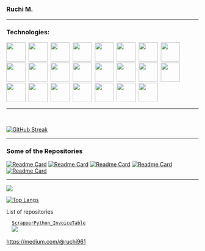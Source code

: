 

<!--
**ruchi961/ruchi961** is a ✨ _special_ ✨ repository because its `README.md` (this file) appears on your GitHub profile.

Here are some ideas to get you started:

- 🔭 I’m currently working on ..vc.
- 🌱 I’m currently learning ..cv.
- 👯 I’m looking to collaborate onvc ...
- 🤔 I’m looking for help with ..vc.
- 💬 Ask me about ...v
- 📫 How to reach me: .vc..
- 😄 Pronouns: ...c
- ⚡ Fun fact: ...cv
-->


<h3> Ruchi M.</h3>
<hr/>
<h3>Technologies: </h3>
<span>
<img src="https://cdn.jsdelivr.net/gh/devicons/devicon/icons/python/python-original-wordmark.svg" height=50>&nbsp;
<img src="https://cdn.jsdelivr.net/gh/devicons/devicon/icons/vuejs/vuejs-original-wordmark.svg" height=50>&nbsp;
<img src="https://cdn.jsdelivr.net/gh/devicons/devicon/icons/flask/flask-original.svg" height=50>&nbsp;
<img src="https://cdn.jsdelivr.net/gh/devicons/devicon/icons/arduino/arduino-original-wordmark.svg" height=50>&nbsp;
<img src="https://cdn.jsdelivr.net/gh/devicons/devicon/icons/canva/canva-original.svg" height=50>&nbsp;
<img src="https://cdn.jsdelivr.net/gh/devicons/devicon/icons/androidstudio/androidstudio-original-wordmark.svg" height=50>&nbsp;
<img src="https://cdn.jsdelivr.net/gh/devicons/devicon/icons/go/go-original.svg" height=50>&nbsp;
<img src="https://cdn.jsdelivr.net/gh/devicons/devicon/icons/html5/html5-original-wordmark.svg" height=50>&nbsp;
<img src="https://cdn.jsdelivr.net/gh/devicons/devicon/icons/java/java-original-wordmark.svg" height=50>&nbsp;
<img src="https://cdn.jsdelivr.net/gh/devicons/devicon/icons/jupyter/jupyter-original-wordmark.svg" height=50>&nbsp;
<img src="https://cdn.jsdelivr.net/gh/devicons/devicon/icons/mysql/mysql-original-wordmark.svg" height=50>&nbsp;
<img src="https://cdn.jsdelivr.net/gh/devicons/devicon/icons/r/r-original.svg" height=50>&nbsp;
<img src="https://cdn.jsdelivr.net/gh/devicons/devicon/icons/rstudio/rstudio-plain.svg" height=50>&nbsp;
<img src="https://cdn.jsdelivr.net/gh/devicons/devicon/icons/solidity/solidity-original.svg" height=50>&nbsp;
<img src="https://cdn.jsdelivr.net/gh/devicons/devicon/icons/sqlite/sqlite-original-wordmark.svg" height=50>&nbsp;
<img src="https://cdn.jsdelivr.net/gh/devicons/devicon/icons/selenium/selenium-original.svg" height=50>&nbsp;
<img src="https://cdn.jsdelivr.net/gh/devicons/devicon/icons/linux/linux-original.svg" height=50>&nbsp;
<img src="https://cdn.jsdelivr.net/gh/devicons/devicon/icons/firebase/firebase-plain-wordmark.svg" height=50>&nbsp;
<img src="https://cdn.jsdelivr.net/gh/devicons/devicon/icons/css3/css3-original-wordmark.svg" height=50>&nbsp;
<img src="https://cdn.jsdelivr.net/gh/devicons/devicon/icons/cplusplus/cplusplus-original.svg" height=50>&nbsp;
<img src="https://cdn.jsdelivr.net/gh/devicons/devicon/icons/c/c-original.svg" height=50>&nbsp;
<img src="https://cdn.jsdelivr.net/gh/devicons/devicon/icons/android/android-original-wordmark.svg" height=50>&nbsp;
<img src="https://cdn.jsdelivr.net/gh/devicons/devicon/icons/javascript/javascript-plain.svg" height=50>&nbsp;
                   
</span>

<hr/>
<br/>

[![GitHub Streak](https://streak-stats.demolab.com/?user=ruchi961&theme=dark)](https://git.io/streak-stats)
<!--[![Anurag's GitHub stats](https://github-readme-stats.vercel.app/api?username=ruchi961)](https://github.com/anuraghazra/github-readme-stats)-->
<hr/>
<h3>Some of the Repositories</h3>

[![Readme Card](https://github-readme-stats-sigma-five.vercel.app/api/pin/?username=ruchi961&repo=NLP_MiniProject)](https://github.com/ruchi961/NLP_MiniProject)
[![Readme Card](https://github-readme-stats-sigma-five.vercel.app/api/pin/?username=ruchi961&repo=Plagiarism_Checker_Project)](https://github.com/ruchi961/Plagiarism_Checker_Project)
[![Readme Card](https://github-readme-stats-sigma-five.vercel.app/api/pin/?username=ruchi961&repo=Tridoku_In_Python)](https://github.com/ruchi961/Tridoku_In_Python)
[![Readme Card](https://github-readme-stats-sigma-five.vercel.app/api/pin/?username=ruchi961&repo=Block_And_Blockchain_Implementation_Python)](https://github.com/ruchi961/Block_And_Blockchain_Implementation_Python)
[![Readme Card](https://github-readme-stats-sigma-five.vercel.app/api/pin/?username=ruchi961&repo=PageRank_Implementation_Python)](https://github.com/ruchi961/PageRank_Implementation_Python)
<hr/>


![](https://komarev.com/ghpvc/?username=ruchi961&label=PROFILE+VIEWS) 

[![Top Langs](https://github-readme-stats-sigma-five.vercel.app/api/top-langs/?username=ruchi961&layout=donut-vertical)](https://github.com/ruchi961/github-readme-stats)

<display>
  <summary>List of repositories</summary>

  <code>
  <a href="https://github.com/ruchi961/ScrapperPython_InvoiceTable">ScrapperPython_InvoiceTable</a>
  </code>
</display>


<img src="https://img.shields.io/badge/Medium-12100E?style=for-the-badge&logo=medium&logoColor=white" /> 

https://medium.com/@ruchi961 

